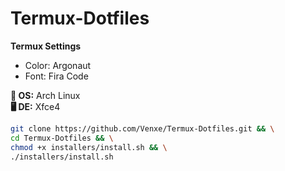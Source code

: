 # Termux-Dotfiles

**Termux Settings**
- Color: Argonaut
- Font: Fira Code

**🐧 OS:** Arch Linux<br>
**🖥️ DE:** Xfce4

```bash
git clone https://github.com/Venxe/Termux-Dotfiles.git && \
cd Termux-Dotfiles && \
chmod +x installers/install.sh && \
./installers/install.sh
```
